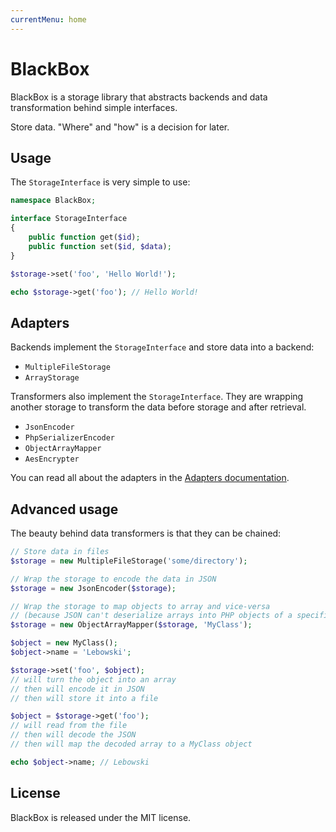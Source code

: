 ```yaml
---
currentMenu: home
---
```


# BlackBox

BlackBox is a storage library that abstracts backends and data transformation behind simple interfaces.

Store data. "Where" and "how" is a decision for later.

## Usage

The `StorageInterface` is very simple to use:

```php
namespace BlackBox;

interface StorageInterface
{
    public function get($id);
    public function set($id, $data);
}

$storage->set('foo', 'Hello World!');

echo $storage->get('foo'); // Hello World!
```

## Adapters

Backends implement the `StorageInterface` and store data into a backend:

- `MultipleFileStorage`
- `ArrayStorage`

Transformers also implement the `StorageInterface`. They are wrapping another storage
to transform the data before storage and after retrieval.

- `JsonEncoder`
- `PhpSerializerEncoder`
- `ObjectArrayMapper`
- `AesEncrypter`

You can read all about the adapters in the [Adapters documentation](doc/adapters.md).

## Advanced usage

The beauty behind data transformers is that they can be chained:

```php
// Store data in files
$storage = new MultipleFileStorage('some/directory');

// Wrap the storage to encode the data in JSON
$storage = new JsonEncoder($storage);

// Wrap the storage to map objects to array and vice-versa
// (because JSON can't deserialize arrays into PHP objects of a specific class)
$storage = new ObjectArrayMapper($storage, 'MyClass');

$object = new MyClass();
$object->name = 'Lebowski';

$storage->set('foo', $object);
// will turn the object into an array
// then will encode it in JSON
// then will store it into a file

$object = $storage->get('foo');
// will read from the file
// then will decode the JSON
// then will map the decoded array to a MyClass object

echo $object->name; // Lebowski
```

## License

BlackBox is released under the MIT license.
